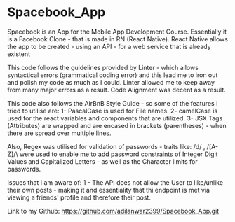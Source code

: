# Spacebook_App
Spacebook is an App for the Mobile App Development Course. Essentially it is a Facebook Clone - that is made in RN (React Native). 
React Native allows the app to be created  - using an API - for a web service that is already existent  

This code follows the guidelines provided by Linter - which allows syntactical errors (grammatical coding error) and this lead me to iron out and polish my code as much as I could.
Linter allowed me to keep away from many major errors as a result. Code Alignment was decent as a result.

This code also follows the AirBnB Style Guide - so some of the features I tried to utilise are:
1- PascalCase is used for File names.
2- camelCase is used for the react variables and components that are utilized.
3- JSX Tags (Attributes) are wrapped and are encased in brackets (parentheses) - when there are spread over multiple lines.

Also, Regex was utilised for validation of passwords - traits like:
\/d/ , /[A-Z]/\ were used to enable me to add password constraints of Integer Digit Values and Capitalized Letters - as well as the Character limits for passwords.

Issues that I am aware of: 
1 - The API does not allow the User to like/unlike their own posts - making it and essentiality that thi endpoint is met via viewing a friends' profile and therefore their post.

Link to my Github: https://github.com/adilanwar2399/Spacebook_App.git
